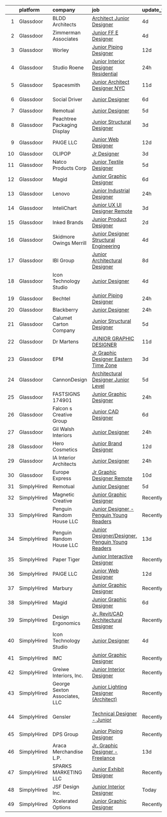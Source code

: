 

|    | platform    | company                       | job                                                                                                                                                                                                                                                                                                                                                                                                                                                                                                                                                                                                                                                                                                                                                                                                                                                                             | update_time   | location                 |
|---:|:------------|:------------------------------|:--------------------------------------------------------------------------------------------------------------------------------------------------------------------------------------------------------------------------------------------------------------------------------------------------------------------------------------------------------------------------------------------------------------------------------------------------------------------------------------------------------------------------------------------------------------------------------------------------------------------------------------------------------------------------------------------------------------------------------------------------------------------------------------------------------------------------------------------------------------------------------|:--------------|:-------------------------|
|  1 | Glassdoor   | BLDD Architects               | [Architect Junior Designer](https://www.glassdoor.com/partner/jobListing.htm?pos=120&ao=1136043&s=58&guid=00000181f135ab26bb506b503ae52c71&src=GD_JOB_AD&t=SR&vt=w&ea=1&cs=1_a7f0c4e5&cb=1657609235580&jobListingId=1007989596841&jrtk=3-0-1g7ojbaq6j4j6801-1g7ojbaqlgagu800-05f5692395db7399-)                                                                                                                                                                                                                                                                                                                                                                                                                                                                                                                                                                                 | 4d            | Decatur, IL              |
|  2 | Glassdoor   | Zimmerman   Associates        | [Junior FF E Designer](https://www.glassdoor.com/partner/jobListing.htm?pos=128&ao=1136043&s=58&guid=00000181f135ab26bb506b503ae52c71&src=GD_JOB_AD&t=SR&vt=w&ea=1&cs=1_365399db&cb=1657609235580&jobListingId=1007991152467&jrtk=3-0-1g7ojbaq6j4j6801-1g7ojbaqlgagu800-92b2a5dbebab6f31-)                                                                                                                                                                                                                                                                                                                                                                                                                                                                                                                                                                                      | 4d            | Santa Monica, CA         |
|  3 | Glassdoor   | Worley                        | [Junior Piping Designer](https://www.glassdoor.com/partner/jobListing.htm?pos=127&ao=1136043&s=58&guid=00000181f135ab26bb506b503ae52c71&src=GD_JOB_AD&t=SR&vt=w&cs=1_c6bd626a&cb=1657609235580&jobListingId=1007971397513&jrtk=3-0-1g7ojbaq6j4j6801-1g7ojbaqlgagu800-c35bde5907f6bcea-)                                                                                                                                                                                                                                                                                                                                                                                                                                                                                                                                                                                         | 12d           | Elkview, WV              |
|  4 | Glassdoor   | Studio Roene                  | [Junior Interior Designer   Residential](https://www.glassdoor.com/partner/jobListing.htm?pos=103&ao=1110586&s=58&guid=00000181f135ab26bb506b503ae52c71&src=GD_JOB_AD&t=SR&vt=w&ea=1&cs=1_6b5837c9&cb=1657609235578&jobListingId=1007998891617&cpc=18C9CE28155C17C5&jrtk=3-0-1g7ojbaq6j4j6801-1g7ojbaqlgagu800-50d9b2bd7521bab1--6NYlbfkN0DeXU0vMxLyKhfauY-dgUBa_3v1DHLtGGo4EP_Dl8CiY0U2FbFCTSNbD0rJprN-5NO1RgjFQrYFTWPI7gEomIiLoSitBm21jQ-MleK7_XAcD2n975utfgK6io2h3eH4ucnBsvWMAuK8j2grHuNms52hP9K-sH31uMcoR3C7L2dDT5Cs2DXqGQfq4c7nEpK7rksoIwgiFtd8OwIXLMAryDkQGH1KBqAV_R07Vy_2fbUiw6yqMOFXCDz_BtshFA3cURStLoWTIuCOuV_EvY7GnyHqrcGrToyh7k0v8UrizrhRiJo_rMXkPfngraxc2XgAHS7CZVjwEu5lXYY31C6nz6x22BraalwPn1TodJCODA-iu9r9WnKeE-lKtyoM8CJjGpdBAjOr3pV5VRKrGdQQriNmtQYUPEnPU6qpnwvYGpD5ys0twW0rWCz83gzl4HusjNvbC0zj5GvkOm5Mru8RXfnJcPYzk9VnReU8I3acR0uTpxmOtFiM7PANwT4N-M5lGDw%3D) | 24h           | San Francisco, CA        |
|  5 | Glassdoor   | Spacesmith                    | [Junior Architect Designer  NYC](https://www.glassdoor.com/partner/jobListing.htm?pos=126&ao=1136043&s=58&guid=00000181f135ab26bb506b503ae52c71&src=GD_JOB_AD&t=SR&vt=w&cs=1_33098d7e&cb=1657609235580&jobListingId=1007975661345&jrtk=3-0-1g7ojbaq6j4j6801-1g7ojbaqlgagu800-fff8136cb7663d51-)                                                                                                                                                                                                                                                                                                                                                                                                                                                                                                                                                                                 | 11d           | New York, NY             |
|  6 | Glassdoor   | Social Driver                 | [Junior Designer](https://www.glassdoor.com/partner/jobListing.htm?pos=115&ao=1136043&s=58&guid=00000181f135ab26bb506b503ae52c71&src=GD_JOB_AD&t=SR&vt=w&ea=1&cs=1_9d8137cb&cb=1657609235579&jobListingId=1007986179716&jrtk=3-0-1g7ojbaq6j4j6801-1g7ojbaqlgagu800-4d3f22f153a2c810-)                                                                                                                                                                                                                                                                                                                                                                                                                                                                                                                                                                                           | 6d            | Bellingham, WA           |
|  7 | Glassdoor   | Remotual                      | [Junior Designer](https://www.glassdoor.com/partner/jobListing.htm?pos=106&ao=1136043&s=58&guid=00000181f135ab26bb506b503ae52c71&src=GD_JOB_AD&t=SR&vt=w&ea=1&cs=1_0412db96&cb=1657609235578&jobListingId=1007987215359&jrtk=3-0-1g7ojbaq6j4j6801-1g7ojbaqlgagu800-e91da4d367677f0d-)                                                                                                                                                                                                                                                                                                                                                                                                                                                                                                                                                                                           | 5d            | Remote                   |
|  8 | Glassdoor   | Peachtree Packaging   Display | [Junior Structural Designer](https://www.glassdoor.com/partner/jobListing.htm?pos=118&ao=1136043&s=58&guid=00000181f135ab26bb506b503ae52c71&src=GD_JOB_AD&t=SR&vt=w&ea=1&cs=1_e28f644d&cb=1657609235579&jobListingId=1007994001768&jrtk=3-0-1g7ojbaq6j4j6801-1g7ojbaqlgagu800-7e58524ba9f96b94-)                                                                                                                                                                                                                                                                                                                                                                                                                                                                                                                                                                                | 3d            | Lawrenceville, GA        |
|  9 | Glassdoor   | PAIGE LLC                     | [Junior Web Designer](https://www.glassdoor.com/partner/jobListing.htm?pos=105&ao=1110586&s=58&guid=00000181f135ab26bb506b503ae52c71&src=GD_JOB_AD&t=SR&vt=w&ea=1&cs=1_0839a961&cb=1657609235579&jobListingId=1007971053882&cpc=9908D8D4413DBB8A&jrtk=3-0-1g7ojbaq6j4j6801-1g7ojbaqlgagu800-73b2aa60a689d6f6--6NYlbfkN0Bcjj528Dy1LW3oL-pukkcHmmPA2V1efSVPw-U-M28mT0pKb21cFqvxPVrEIRVxEBhbQd3QSRAi2jQNRf5IL7_cEjc5D_7M8vAuWiMJDrdA15UMknI95OR4HQP9MzjY1YAPT6dz_nY7JL7qZAFuvwxHi-rv1yNmZdRVPc23TLlp1obOFdmjF1WNcay7jj39QxUSp_fOzQcKl0Ic8Udn_ieZmeRbjVp0ugF8ZieACMypnOtPezOTUIyhcHSIzZIFZgQT2kZhI_gikjYGYZ9aSyO5Jynu5PzCPSa01Nsx1xxSlFCAE39nbuDxWM6yj4w3TTtnimEWBbp-qYBTBJxjVzQq6ACfMFT9666BhNCQ5BTVa0YhVnUhIsGouuoUi-kqA-JZQb1844iUqvmwXl2m1rw9OqNQn6Oqo7djCo5XD-FzbFLDOHKLc8qhtTpecMgJrmUDsBTwl_fL6z9TaC4HRqold9jBYwNnme-Lws0vmEj_QAwQ4Tmgcul7)                                  | 12d           | California               |
| 10 | Glassdoor   | OLIPOP                        | [Jr  Designer](https://www.glassdoor.com/partner/jobListing.htm?pos=119&ao=1136043&s=58&guid=00000181f135ab26bb506b503ae52c71&src=GD_JOB_AD&t=SR&vt=w&ea=1&cs=1_b438cb13&cb=1657609235580&jobListingId=1007993284379&jrtk=3-0-1g7ojbaq6j4j6801-1g7ojbaqlgagu800-0cb94316f3fad35f-)                                                                                                                                                                                                                                                                                                                                                                                                                                                                                                                                                                                              | 3d            | Oakland, CA              |
| 11 | Glassdoor   | Natco Products Corp           | [Junior Textile Designer](https://www.glassdoor.com/partner/jobListing.htm?pos=102&ao=1110586&s=58&guid=00000181f135ab26bb506b503ae52c71&src=GD_JOB_AD&t=SR&vt=w&ea=1&cs=1_47a2fc00&cb=1657609235578&jobListingId=1007987802425&cpc=67D5E609A3B8C355&jrtk=3-0-1g7ojbaq6j4j6801-1g7ojbaqlgagu800-3ea8600967559903--6NYlbfkN0DsBOlmEAMqZtav1V1WKZO3RUElpafjggtWvxyDQ3xFSi-VzB5KdbXiZO6Bf1w1N6Sg8a1o7BBt-lkxuAeaPdpC8-hhaqh5c_fDZprzhmWf5xgyyCrb1QTarKUGt8YYDBdzXy1pVsr0_LUnXJH_YAlvTXDXqTkLV8Ju75prIEHJkiBI05RHq1XeRruC6Uhy-cR1Xu6sK9-3Q0Gpp6vdEKQcCSKyfPzVQoI4Ib7_L3SkvxoZhLBXYKfayrCPNo8hz-_zqDdnXE3tCexDbE0Cv7yot_D55BD_UFu8TkBKKzygRJPYDhMjtWC_e-G4V3TVD6kCYaDAs1kUkT2kPR6JhQ2hxfGgqCou4LLrASKpP1owGk5KMtiyFSd28F9th-ETL4TEHWujQ0kcNa-H7P0QXCCdwLAskOZXbvMEoVKMGBOAbn_V0EhtM-zkdpcYODQQ9XhohR6KhQrYTzQjPfucobYHvJuHKAdlQ9JsRdIyVnXoJN63F3NY2AgnavAko095kYqINEe56LkeIA%3D%3D)  | 5d            | West Warwick, RI         |
| 12 | Glassdoor   | Magid                         | [Junior Graphic Designer](https://www.glassdoor.com/partner/jobListing.htm?pos=104&ao=1110586&s=58&guid=00000181f135ab26bb506b503ae52c71&src=GD_JOB_AD&t=SR&vt=w&ea=1&cs=1_b9f22a77&cb=1657609235578&jobListingId=1007985513095&cpc=8795CF9063CD573D&jrtk=3-0-1g7ojbaq6j4j6801-1g7ojbaqlgagu800-97dedd6d5622ff2d--6NYlbfkN0Dfc8qxQaUOUj0XhQ-_QmlkkiqFOsq2bPQMpcm98o2tvp2WlvU4Hr5nkRIVnBeqTT3ka-1PtyEZLeClE_15Y6Etw4m4doX_xpuW92EreUaAf6jtfmQumLcd8zMQW4NOeXJQOIPccx-Oe28-8AmCH7HmyvwwXvCZ9Ik7r3H-dobJkbhNjxdqzh1-wrPx9etP2fk5MjJId8fNg5ZOfCVjuDKheRCNz5iEUE-7rL7yevrpvcwe0ExvWyis8upH6K1eJGB-VFBmKAoXXDsbUu5P9G_O9PA0hDgpxbCAFXYMcT4B9uD4XwjYhSFSPFUIhqljgGm1Ep8nliPGepUrFLWzvoiecjwtUr2V2JmYGZwTgLR5jlg2aZ7bVqtKGSM1q_ANPYhaInE0AN15_McXfkAbMog7y22KrXm91KL5gmcAJtFpMwzpCGInWyWlQtghJRexU-8uoQW2WhMpTDZ0FauXEXbly3OpUw091_CEx20x5hg2x1DvjFc0OTSZm0ZTixtz-B4%3D)                | 6d            | Remote                   |
| 13 | Glassdoor   | Lenovo                        | [Junior Industrial Designer](https://www.glassdoor.com/partner/jobListing.htm?pos=114&ao=1136043&s=58&guid=00000181f135ab26bb506b503ae52c71&src=GD_JOB_AD&t=SR&vt=w&cs=1_5afbfb96&cb=1657609235579&jobListingId=1007998586604&jrtk=3-0-1g7ojbaq6j4j6801-1g7ojbaqlgagu800-0676adb768953633-)                                                                                                                                                                                                                                                                                                                                                                                                                                                                                                                                                                                     | 24h           | Morrisville, NC          |
| 14 | Glassdoor   | InteliChart                   | [Junior UX UI Designer   Remote](https://www.glassdoor.com/partner/jobListing.htm?pos=111&ao=1136043&s=58&guid=00000181f135ab26bb506b503ae52c71&src=GD_JOB_AD&t=SR&vt=w&ea=1&cs=1_f31b838f&cb=1657609235579&jobListingId=1007993907755&jrtk=3-0-1g7ojbaq6j4j6801-1g7ojbaqlgagu800-a38f73e27822cc6f-)                                                                                                                                                                                                                                                                                                                                                                                                                                                                                                                                                                            | 3d            | Charlotte, NC            |
| 15 | Glassdoor   | Inked Brands                  | [Junior Product Designer](https://www.glassdoor.com/partner/jobListing.htm?pos=125&ao=1136043&s=58&guid=00000181f135ab26bb506b503ae52c71&src=GD_JOB_AD&t=SR&vt=w&ea=1&cs=1_00332438&cb=1657609235580&jobListingId=1007994170673&jrtk=3-0-1g7ojbaq6j4j6801-1g7ojbaqlgagu800-f853c96103a518b2-)                                                                                                                                                                                                                                                                                                                                                                                                                                                                                                                                                                                   | 2d            | Bowling Green, KY        |
| 16 | Glassdoor   | Skidmore  Owings   Merrill    | [Junior Designer   Structural Engineering](https://www.glassdoor.com/partner/jobListing.htm?pos=113&ao=1136043&s=58&guid=00000181f135ab26bb506b503ae52c71&src=GD_JOB_AD&t=SR&vt=w&cs=1_008f8dfa&cb=1657609235579&jobListingId=1007990594162&jrtk=3-0-1g7ojbaq6j4j6801-1g7ojbaqlgagu800-3ae3670a4a9bebc9-)                                                                                                                                                                                                                                                                                                                                                                                                                                                                                                                                                                       | 4d            | Los Angeles, CA          |
| 17 | Glassdoor   | IBI Group                     | [Junior Architectural Designer](https://www.glassdoor.com/partner/jobListing.htm?pos=112&ao=1136043&s=58&guid=00000181f135ab26bb506b503ae52c71&src=GD_JOB_AD&t=SR&vt=w&ea=1&cs=1_3f8a693e&cb=1657609235579&jobListingId=1007981084539&jrtk=3-0-1g7ojbaq6j4j6801-1g7ojbaqlgagu800-cea12602f7dfd86a-)                                                                                                                                                                                                                                                                                                                                                                                                                                                                                                                                                                             | 8d            | Seattle, WA              |
| 18 | Glassdoor   | Icon Technology Studio        | [Junior Designer](https://www.glassdoor.com/partner/jobListing.htm?pos=108&ao=1136043&s=58&guid=00000181f135ab26bb506b503ae52c71&src=GD_JOB_AD&t=SR&vt=w&ea=1&cs=1_48eacb42&cb=1657609235579&jobListingId=1007989903126&jrtk=3-0-1g7ojbaq6j4j6801-1g7ojbaqlgagu800-2a3bc2ab80c39040-)                                                                                                                                                                                                                                                                                                                                                                                                                                                                                                                                                                                           | 4d            | Remote                   |
| 19 | Glassdoor   | Bechtel                       | [Junior Piping Designer](https://www.glassdoor.com/partner/jobListing.htm?pos=121&ao=1136043&s=58&guid=00000181f135ab26bb506b503ae52c71&src=GD_JOB_AD&t=SR&vt=w&cs=1_bcc1a26e&cb=1657609235580&jobListingId=1007998190539&jrtk=3-0-1g7ojbaq6j4j6801-1g7ojbaqlgagu800-51ade039f5a74f80-)                                                                                                                                                                                                                                                                                                                                                                                                                                                                                                                                                                                         | 24h           | Reston, VA               |
| 20 | Glassdoor   | Blackberry                    | [Junior Designer](https://www.glassdoor.com/partner/jobListing.htm?pos=129&ao=1136043&s=58&guid=00000181f135ab26bb506b503ae52c71&src=GD_JOB_AD&t=SR&vt=w&cs=1_fca4cc2e&cb=1657609235580&jobListingId=1007998232048&jrtk=3-0-1g7ojbaq6j4j6801-1g7ojbaqlgagu800-6cb2e31eced5221e-)                                                                                                                                                                                                                                                                                                                                                                                                                                                                                                                                                                                                | 24h           | Maryville, TN            |
| 21 | Glassdoor   | Calumet Carton Company        | [Junior Structural Designer](https://www.glassdoor.com/partner/jobListing.htm?pos=130&ao=1136043&s=58&guid=00000181f135ab26bb506b503ae52c71&src=GD_JOB_AD&t=SR&vt=w&ea=1&cs=1_fb9217bf&cb=1657609235581&jobListingId=1007989036807&jrtk=3-0-1g7ojbaq6j4j6801-1g7ojbaqlgagu800-95512b812d02327a-)                                                                                                                                                                                                                                                                                                                                                                                                                                                                                                                                                                                | 5d            | South Holland, IL        |
| 22 | Glassdoor   | Dr Martens                    | [JUNIOR GRAPHIC DESIGNER](https://www.glassdoor.com/partner/jobListing.htm?pos=107&ao=1136043&s=58&guid=00000181f135ab26bb506b503ae52c71&src=GD_JOB_AD&t=SR&vt=w&cs=1_897e846e&cb=1657609235579&jobListingId=1007974505142&jrtk=3-0-1g7ojbaq6j4j6801-1g7ojbaqlgagu800-2b004fca8cf1194b-)                                                                                                                                                                                                                                                                                                                                                                                                                                                                                                                                                                                        | 11d           | Remote                   |
| 23 | Glassdoor   | EPM                           | [Jr  Graphic Designer  Eastern Time Zone ](https://www.glassdoor.com/partner/jobListing.htm?pos=117&ao=1136043&s=58&guid=00000181f135ab26bb506b503ae52c71&src=GD_JOB_AD&t=SR&vt=w&ea=1&cs=1_548c276b&cb=1657609235579&jobListingId=1007993423730&jrtk=3-0-1g7ojbaq6j4j6801-1g7ojbaqlgagu800-b813d52c1a83fb81-)                                                                                                                                                                                                                                                                                                                                                                                                                                                                                                                                                                  | 3d            | Remote                   |
| 24 | Glassdoor   | CannonDesign                  | [Architectural Designer   Junior Level](https://www.glassdoor.com/partner/jobListing.htm?pos=109&ao=1136043&s=58&guid=00000181f135ab26bb506b503ae52c71&src=GD_JOB_AD&t=SR&vt=w&cs=1_7721597b&cb=1657609235579&jobListingId=1007988120933&jrtk=3-0-1g7ojbaq6j4j6801-1g7ojbaqlgagu800-b04a0596295ee179-)                                                                                                                                                                                                                                                                                                                                                                                                                                                                                                                                                                          | 5d            | New York, NY             |
| 25 | Glassdoor   | FASTSIGNS  174901             | [Junior Graphic Designer](https://www.glassdoor.com/partner/jobListing.htm?pos=124&ao=1136043&s=58&guid=00000181f135ab26bb506b503ae52c71&src=GD_JOB_AD&t=SR&vt=w&ea=1&cs=1_4efbfcb0&cb=1657609235580&jobListingId=1007998014440&jrtk=3-0-1g7ojbaq6j4j6801-1g7ojbaqlgagu800-811115f0c42e7f9b-)                                                                                                                                                                                                                                                                                                                                                                                                                                                                                                                                                                                   | 24h           | Boca Raton, FL           |
| 26 | Glassdoor   | Falcon s Creative Group       | [Junior CAD Designer](https://www.glassdoor.com/partner/jobListing.htm?pos=123&ao=1136043&s=58&guid=00000181f135ab26bb506b503ae52c71&src=GD_JOB_AD&t=SR&vt=w&ea=1&cs=1_8ae84998&cb=1657609235580&jobListingId=1007985374738&jrtk=3-0-1g7ojbaq6j4j6801-1g7ojbaqlgagu800-a292e0f60e9bf892-)                                                                                                                                                                                                                                                                                                                                                                                                                                                                                                                                                                                       | 6d            | Orlando, FL              |
| 27 | Glassdoor   | Gil Walsh Interiors           | [Junior Designer](https://www.glassdoor.com/partner/jobListing.htm?pos=101&ao=1110586&s=58&guid=00000181f135ab26bb506b503ae52c71&src=GD_JOB_AD&t=SR&vt=w&ea=1&cs=1_0df9de8d&cb=1657609235578&jobListingId=1007997341564&cpc=147D4D73437F2C39&jrtk=3-0-1g7ojbaq6j4j6801-1g7ojbaqlgagu800-eda3341f308232bc--6NYlbfkN0CnvnrZV6i1JGX1yqycrBVKxG_QbmFGo1hJvaAPDrdCVRl6P8I1_n7wF8a_2zQ1G0ka-zWjbj9CvCGJk0JsnlwtEHf2_ER82ibYDy1juIqkfiLBaURC1k1d2U8noW7pAC-cWlPFQsB6dPXiadGCsMbmT-iFIGUFhBfyepvefWRcWYUN1Qo-pfTKIaq268LXUK-HO3lPyYdoMh3BbS6ROMIOMCi-k9pUX1FwMdSnBi3mxsCftn02px-FjtM6K1tqgHnHALyAQJy0O6Cfms9BDvaBjGE0vnTJ0UcU9-g9KYPJEAviffQIVWsGN8lMzMfvml77os4KRV-hBak1gT5uek9pWWUJEhhfOY-IFInamVlpymvjzKchUiy968jwwuMJuAbKJZFhL0c-z_KPkpGnfvYz38YNap7CE3P1xYXQpsE-uF-ETRAg6wQMSi8dvHtv9eUc4odOK3PpNrIqFc4zBqPZFPhltpNhyfICNPv127ZTYTmFMYwVUpJxV9wABcBTqX_OOTbnzYg4bw%3D%3D)          | 24h           | West Palm Beach, FL      |
| 28 | Glassdoor   | Hero Cosmetics                | [Junior Brand Designer](https://www.glassdoor.com/partner/jobListing.htm?pos=122&ao=1136043&s=58&guid=00000181f135ab26bb506b503ae52c71&src=GD_JOB_AD&t=SR&vt=w&ea=1&cs=1_dcaa7e77&cb=1657609235580&jobListingId=1007970799759&jrtk=3-0-1g7ojbaq6j4j6801-1g7ojbaqlgagu800-cb277676e876532e-)                                                                                                                                                                                                                                                                                                                                                                                                                                                                                                                                                                                     | 12d           | New York, NY             |
| 29 | Glassdoor   | IA Interior Architects        | [Junior Designer](https://www.glassdoor.com/partner/jobListing.htm?pos=110&ao=1136043&s=58&guid=00000181f135ab26bb506b503ae52c71&src=GD_JOB_AD&t=SR&vt=w&cs=1_69cabee0&cb=1657609235579&jobListingId=1007998408711&jrtk=3-0-1g7ojbaq6j4j6801-1g7ojbaqlgagu800-b0ee244ad46dec43-)                                                                                                                                                                                                                                                                                                                                                                                                                                                                                                                                                                                                | 24h           | Washington, DC           |
| 30 | Glassdoor   | Europe Express                | [Jr Graphic Designer  Remote](https://www.glassdoor.com/partner/jobListing.htm?pos=116&ao=1136043&s=58&guid=00000181f135ab26bb506b503ae52c71&src=GD_JOB_AD&t=SR&vt=w&ea=1&cs=1_c90adf96&cb=1657609235579&jobListingId=1007978030363&jrtk=3-0-1g7ojbaq6j4j6801-1g7ojbaqlgagu800-71c0db605f7e66e6-)                                                                                                                                                                                                                                                                                                                                                                                                                                                                                                                                                                               | 10d           | Remote                   |
| 31 | SimplyHired | Remotual                      | [Junior Designer](https://www.simplyhired.com/job/liB-HoDavp9yPlKxGI7Zrp3gOjVI4-1BdbzmksJGvNsHjJG4p0SybA?q=junior+designer)                                                                                                                                                                                                                                                                                                                                                                                                                                                                                                                                                                                                                                                                                                                                                     | 5d            | Remote                   |
| 32 | SimplyHired | Magnetic Creative             | [Junior Graphic Designer](https://www.simplyhired.com/job/GHX6fEz_0C5eTw00prYSmsaJwHMLvp3iBeYTvH0veK-SQDmOKXE0eQ?q=junior+designer)                                                                                                                                                                                                                                                                                                                                                                                                                                                                                                                                                                                                                                                                                                                                             | Recently      | Remote                   |
| 33 | SimplyHired | Penguin Random House LLC      | [Junior Designer - Penguin Young Readers](https://www.simplyhired.com/job/nlsZNPZ8Cmw0YopHp9hjHFFSNXeQsilG-J86K5uh9Lh2nGoDpLY20w?q=junior+designer)                                                                                                                                                                                                                                                                                                                                                                                                                                                                                                                                                                                                                                                                                                                             | Recently      | New York, NY             |
| 34 | SimplyHired | Penguin Random House LLC      | [Junior Designer/Designer, Penguin Young Readers](https://www.simplyhired.com/job/ItqTulXYBH0UKp2c27JTUhYzjfElVazbpa-Sk31xZQfuVlLHhKe6Cg?q=junior+designer)                                                                                                                                                                                                                                                                                                                                                                                                                                                                                                                                                                                                                                                                                                                     | 13d           | New York, NY             |
| 35 | SimplyHired | Paper Tiger                   | [Junior Interactive Designer](https://www.simplyhired.com/job/inL5mkjzucInfXLLa2LZAblRaZQPozrVk8BeqyHFqEYiTuY9DmT5fA?q=junior+designer)                                                                                                                                                                                                                                                                                                                                                                                                                                                                                                                                                                                                                                                                                                                                         | Recently      | Remote                   |
| 36 | SimplyHired | PAIGE LLC                     | [Junior Web Designer](https://www.simplyhired.com/job/M7rUWTEI1H7y9frrLN2VT8ZSvUbrc56nlLzI-dv_fH_wbr9U37WcFw?q=junior+designer)                                                                                                                                                                                                                                                                                                                                                                                                                                                                                                                                                                                                                                                                                                                                                 | 12d           | California               |
| 37 | SimplyHired | Marbury                       | [Junior Graphic Designer](https://www.simplyhired.com/job/MH8gQthZdwZl4mhAOI5f9bItaWa8oPpv_aqPrn1pKm0Dzb0oAGGYEA?q=junior+designer)                                                                                                                                                                                                                                                                                                                                                                                                                                                                                                                                                                                                                                                                                                                                             | Recently      | Remote                   |
| 38 | SimplyHired | Magid                         | [Junior Graphic Designer](https://www.simplyhired.com/job/wnHpcFU_YRWhxAsMhxMRV6q7eBS-rH2Ejx3C04N4lCQZEPmzRJNKhA?q=junior+designer)                                                                                                                                                                                                                                                                                                                                                                                                                                                                                                                                                                                                                                                                                                                                             | 6d            | Remote                   |
| 39 | SimplyHired | Design Ergonomics             | [Jr. Revit/CAD Architectural Designer](https://www.simplyhired.com/job/vALSwbc074iJ6CuqZVpoNo7oxSbm0chbGHQEoIWHTRW4m4zjbnB2iA?q=junior+designer)                                                                                                                                                                                                                                                                                                                                                                                                                                                                                                                                                                                                                                                                                                                                | Recently      | Fall River, MA           |
| 40 | SimplyHired | Icon Technology Studio        | [Junior Designer](https://www.simplyhired.com/job/PPh0l9MyYJ6Inbo8KgckIaVxqAKEifF2m9Zh2iYaEmLkyLR0M9csGw?q=junior+designer)                                                                                                                                                                                                                                                                                                                                                                                                                                                                                                                                                                                                                                                                                                                                                     | 4d            | Remote                   |
| 41 | SimplyHired | IMC                           | [Junior Graphic Designer](https://www.simplyhired.com/job/q11ugwCq0r9_HNrj39reIR-RYMGNAajNfcJjDWikoU0_FpmVSAAEWA?q=junior+designer)                                                                                                                                                                                                                                                                                                                                                                                                                                                                                                                                                                                                                                                                                                                                             | Recently      | Remote                   |
| 42 | SimplyHired | Greiwe Interiors, Inc.        | [Junior Interior Designer](https://www.simplyhired.com/job/UDsuRSypSKQfltzbasa3w0rMr4htIPVArX1GgzyIqbvP4ubBg7TK9g?q=junior+designer)                                                                                                                                                                                                                                                                                                                                                                                                                                                                                                                                                                                                                                                                                                                                            | Recently      | Cincinnati, OH           |
| 43 | SimplyHired | George Sexton Associates, LLC | [Junior Lighting Designer (Architect)](https://www.simplyhired.com/job/AvY5O2vUVtgZoV_XxEtKE_EknJK6Sh3oqrA0G_5_NA63TrJEVjGWFA?q=junior+designer)                                                                                                                                                                                                                                                                                                                                                                                                                                                                                                                                                                                                                                                                                                                                | Recently      | Washington, DC           |
| 44 | SimplyHired | Gensler                       | [Technical Designer - Junior](https://www.simplyhired.com/job/5jbLnV_z5yzSqZySe3KfEdmt3-t8487K6InfaXJika8curUHf4NPRg?q=junior+designer)                                                                                                                                                                                                                                                                                                                                                                                                                                                                                                                                                                                                                                                                                                                                         | Recently      | Phoenix, AZ +3 locations |
| 45 | SimplyHired | DPS Group                     | [Junior Piping Designer](https://www.simplyhired.com/job/AXYjjQyD7A9Bmyor4AQ-_C-0wEaLk4DU6WLOTBOo4H1icJD_Zi4g5A?q=junior+designer)                                                                                                                                                                                                                                                                                                                                                                                                                                                                                                                                                                                                                                                                                                                                              | Recently      | Framingham, MA           |
| 46 | SimplyHired | Araca Merchandise L.P.        | [Jr. Graphic Designer - Freelance](https://www.simplyhired.com/job/qMpxeOxN-zF-AnHPtYysRxDl-T13mI2NMeppWBlpEB7SYpjMUFiWkQ?q=junior+designer)                                                                                                                                                                                                                                                                                                                                                                                                                                                                                                                                                                                                                                                                                                                                    | 13d           | Remote                   |
| 47 | SimplyHired | SPARKS MARKETING LLC          | [Junior Exhibit Designer](https://www.simplyhired.com/job/4OBHERIzjN_eZZ3IKZynZO9g4r5Hi8zFjQ6UJSmm747wryuzjZnd7g?q=junior+designer)                                                                                                                                                                                                                                                                                                                                                                                                                                                                                                                                                                                                                                                                                                                                             | Recently      | Schaumburg, IL           |
| 48 | SimplyHired | JSF Design Inc.               | [Junior Interior Designer](https://www.simplyhired.com/job/ag_fnSKkWq0-aVx3DAbDlglyJKo--S_zSd0CzvFHH-2D0MdCUxdX_A?q=junior+designer)                                                                                                                                                                                                                                                                                                                                                                                                                                                                                                                                                                                                                                                                                                                                            | Today         | Scottsdale, AZ           |
| 49 | SimplyHired | Xcelerated Options            | [Junior Graphic Designer](https://www.simplyhired.com/job/tGcYWtLPSurd-QNF19s-CErUmEEEcvQ_q-f71zWX8JMm8ixxtHE-BQ?q=junior+designer)                                                                                                                                                                                                                                                                                                                                                                                                                                                                                                                                                                                                                                                                                                                                             | Recently      | New York, NY             |
